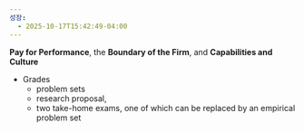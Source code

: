 ```yaml
---
성장:
  - 2025-10-17T15:42:49-04:00
---
```

**Pay for Performance**, the **Boundary of the Firm**, and **Capabilities and Culture**
- Grades
	- problem sets
	- research proposal, 
	- two take-home exams, one of which can be replaced by an empirical problem set